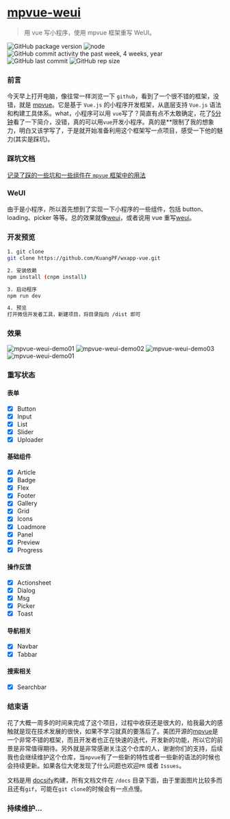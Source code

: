 # [mpvue-weui](https://kuangpf.github.io/mpvue-weui/#/)

> 用 vue 写小程序，使用 mpvue 框架重写 WeUI。

![GitHub package version](https://img.shields.io/github/package-json/v/KuangPF/mpvue-weui.svg) ![node](https://img.shields.io/node/v/passport.svg) ![GitHub commit activity the past week, 4 weeks, year](https://img.shields.io/github/commit-activity/y/KuangPF/mpvue-weui.svg) ![GitHub last commit](https://img.shields.io/github/last-commit/KuangPF/mpvue-weui.svg) ![GitHub rep size](https://img.shields.io/github/languages/code-size/KuangPF/mpvue-weui.svg)

### 前言

今天早上打开电脑，像往常一样浏览一下 `github`，看到了一个很不错的框架，没错，就是 [mpvue](https://github.com/Meituan-Dianping/mpvue)。它是基于 `Vue.js` 的小程序开发框架，从底层支持 `Vue.js` 语法和构建工具体系。what，小程序可以用 `vue`写了？简直有点不太敢确定，花了[5分钟](http://mpvue.com/mpvue/quickstart/)看了一下简介，没错，真的可以用`vue`开发小程序。真的是**限制了我的想象力，明白又该学写了，于是就开始准备利用这个框架写一点项目，感受一下他的魅力(其实是踩坑)。


### 踩坑文档

[记录了踩的一些坑和一些组件在 `mpvue` 框架中的用法](https://kuangpf.github.io/mpvue-weui/#/)


### WeUI

由于是小程序，所以首先想到了实现一下小程序的一些组件，包括 button、loading、picker 等等。总的效果就像[weui](https://weui.io/)，或者说用 vue 重写[weui](https://weui.io/)。

### 开发预览

``` bash
1. git clone
git clone https://github.com/KuangPF/wxapp-vue.git

2. 安装依赖
npm install (cnpm install)

3. 启动程序
npm run dev

4. 预览
打开微信开发者工具，新建项目，将目录指向 /dist 即可

```
### 效果

![mpvue-weui-demo01](https://github.com/KuangPF/mpvue-weui/blob/master/static/demo/mpvue-weui-demo01.png)
![mpvue-weui-demo02](https://github.com/KuangPF/mpvue-weui/blob/master/static/demo/mpvue-weui-demo02.png)
![mpvue-weui-demo03](https://github.com/KuangPF/mpvue-weui/blob/master/static/demo/mpvue-weui-demo03.png)
![mpvue-weui-demo01](https://github.com/KuangPF/mpvue-weui/blob/master/static/demo/mpvue-weui-demo04.png)

### 重写状态

#### 表单
- [x] Button
- [x] Input
- [x] List
- [x] Slider
- [x] Uploader

#### 基础组件
- [x] Article
- [x] Badge
- [x] Flex
- [x] Footer
- [x] Gallery
- [x] Grid
- [x] Icons
- [x] Loadmore
- [x] Panel
- [x] Preview
- [x] Progress

#### 操作反馈
- [x] Actionsheet
- [x] Dialog
- [x] Msg
- [x] Picker
- [x] Toast

#### 导航相关
- [x] Navbar
- [x] Tabbar

#### 搜索相关
- [x] Searchbar


### 结束语
花了大概一周多的时间来完成了这个项目，过程中收获还是很大的，给我最大的感触就是现在技术发展的很快，如果不学习就真的要落后了。美团开源的[mpvue](https://github.com/Meituan-Dianping/mpvue)是一个非常不错的框架，而且开发者也正在快速的迭代，开发新的功能，所以它的前景是非常值得期待。另外就是非常感谢关注这个仓库的人，谢谢你们的支持，后续我也会继续维护这个仓库，当`mpvue`有了一些新的特性或者一些新的语法的时候也会持续更新。如果各位大佬发现了什么问题也欢迎`PR` 或者 `Issues`。

文档是用 [docsify](https://github.com/QingWei-Li/docsify/)构建，所有文档文件在 `/docs` 目录下面，由于里面图片比较多而且还有`gif`，可能在`git clone`的时候会有一点点慢。

### 持续维护...
